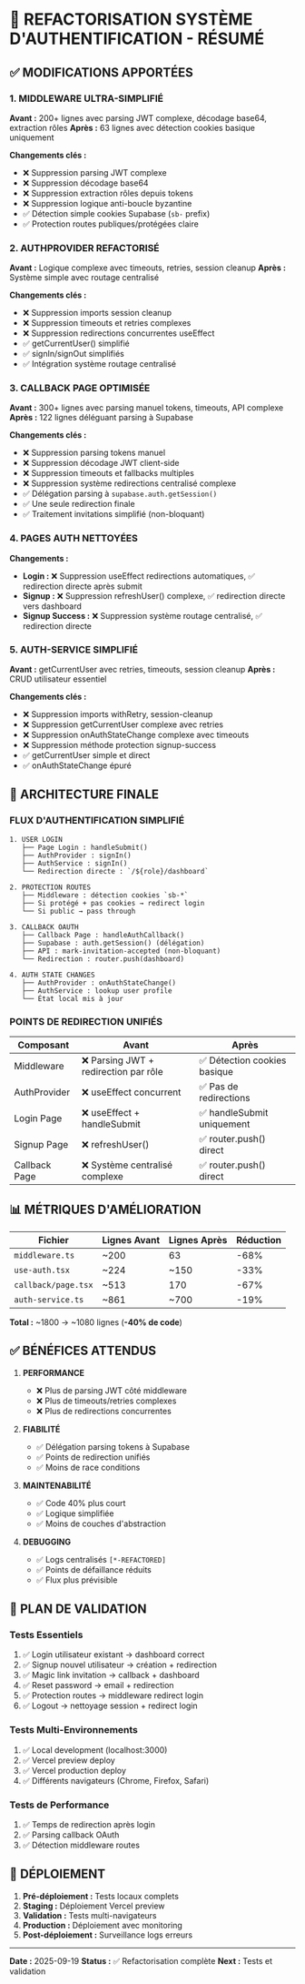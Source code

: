 # 🎯 REFACTORISATION SYSTÈME D'AUTHENTIFICATION - RÉSUMÉ

## ✅ **MODIFICATIONS APPORTÉES**

### **1. MIDDLEWARE ULTRA-SIMPLIFIÉ**
**Avant :** 200+ lignes avec parsing JWT complexe, décodage base64, extraction rôles
**Après :** 63 lignes avec détection cookies basique uniquement

**Changements clés :**
- ❌ Suppression parsing JWT complexe
- ❌ Suppression décodage base64
- ❌ Suppression extraction rôles depuis tokens
- ❌ Suppression logique anti-boucle byzantine
- ✅ Détection simple cookies Supabase (`sb-` prefix)
- ✅ Protection routes publiques/protégées claire

### **2. AUTHPROVIDER REFACTORISÉ**
**Avant :** Logique complexe avec timeouts, retries, session cleanup
**Après :** Système simple avec routage centralisé

**Changements clés :**
- ❌ Suppression imports session cleanup
- ❌ Suppression timeouts et retries complexes
- ❌ Suppression redirections concurrentes useEffect
- ✅ getCurrentUser() simplifié
- ✅ signIn/signOut simplifiés
- ✅ Intégration système routage centralisé

### **3. CALLBACK PAGE OPTIMISÉE**
**Avant :** 300+ lignes avec parsing manuel tokens, timeouts, API complexe
**Après :** 122 lignes déléguant parsing à Supabase

**Changements clés :**
- ❌ Suppression parsing tokens manuel
- ❌ Suppression décodage JWT client-side
- ❌ Suppression timeouts et fallbacks multiples
- ❌ Suppression système redirections centralisé complexe
- ✅ Délégation parsing à `supabase.auth.getSession()`
- ✅ Une seule redirection finale
- ✅ Traitement invitations simplifié (non-bloquant)

### **4. PAGES AUTH NETTOYÉES**
**Changements :**
- **Login :** ❌ Suppression useEffect redirections automatiques, ✅ redirection directe après submit
- **Signup :** ❌ Suppression refreshUser() complexe, ✅ redirection directe vers dashboard
- **Signup Success :** ❌ Suppression système routage centralisé, ✅ redirection directe

### **5. AUTH-SERVICE SIMPLIFIÉ**
**Avant :** getCurrentUser avec retries, timeouts, session cleanup
**Après :** CRUD utilisateur essentiel

**Changements clés :**
- ❌ Suppression imports withRetry, session-cleanup
- ❌ Suppression getCurrentUser complexe avec retries
- ❌ Suppression onAuthStateChange complexe avec timeouts
- ❌ Suppression méthode protection signup-success
- ✅ getCurrentUser simple et direct
- ✅ onAuthStateChange épuré

## 🎯 **ARCHITECTURE FINALE**

### **FLUX D'AUTHENTIFICATION SIMPLIFIÉ**

```
1. USER LOGIN
   ├── Page Login : handleSubmit()
   ├── AuthProvider : signIn()
   ├── AuthService : signIn()
   └── Redirection directe : `/${role}/dashboard`

2. PROTECTION ROUTES
   ├── Middleware : détection cookies `sb-*`
   ├── Si protégé + pas cookies → redirect login
   └── Si public → pass through

3. CALLBACK OAUTH
   ├── Callback Page : handleAuthCallback()
   ├── Supabase : auth.getSession() (délégation)
   ├── API : mark-invitation-accepted (non-bloquant)
   └── Redirection : router.push(dashboard)

4. AUTH STATE CHANGES
   ├── AuthProvider : onAuthStateChange()
   ├── AuthService : lookup user profile
   └── État local mis à jour
```

### **POINTS DE REDIRECTION UNIFIÉS**

| Composant | Avant | Après |
|-----------|-------|-------|
| Middleware | ❌ Parsing JWT + redirection par rôle | ✅ Détection cookies basique |
| AuthProvider | ❌ useEffect concurrent | ✅ Pas de redirections |
| Login Page | ❌ useEffect + handleSubmit | ✅ handleSubmit uniquement |
| Signup Page | ❌ refreshUser() | ✅ router.push() direct |
| Callback Page | ❌ Système centralisé complexe | ✅ router.push() direct |

## 📊 **MÉTRIQUES D'AMÉLIORATION**

| Fichier | Lignes Avant | Lignes Après | Réduction |
|---------|--------------|--------------|-----------|
| `middleware.ts` | ~200 | 63 | -68% |
| `use-auth.tsx` | ~224 | ~150 | -33% |
| `callback/page.tsx` | ~513 | 170 | -67% |
| `auth-service.ts` | ~861 | ~700 | -19% |

**Total :** ~1800 → ~1080 lignes (**-40% de code**)

## ✅ **BÉNÉFICES ATTENDUS**

1. **PERFORMANCE**
   - ❌ Plus de parsing JWT côté middleware
   - ❌ Plus de timeouts/retries complexes
   - ❌ Plus de redirections concurrentes

2. **FIABILITÉ**
   - ✅ Délégation parsing tokens à Supabase
   - ✅ Points de redirection unifiés
   - ✅ Moins de race conditions

3. **MAINTENABILITÉ**
   - ✅ Code 40% plus court
   - ✅ Logique simplifiée
   - ✅ Moins de couches d'abstraction

4. **DEBUGGING**
   - ✅ Logs centralisés `[*-REFACTORED]`
   - ✅ Points de défaillance réduits
   - ✅ Flux plus prévisible

## 🧪 **PLAN DE VALIDATION**

### **Tests Essentiels**
1. ✅ Login utilisateur existant → dashboard correct
2. ✅ Signup nouvel utilisateur → création + redirection
3. ✅ Magic link invitation → callback + dashboard
4. ✅ Reset password → email + redirection
5. ✅ Protection routes → middleware redirect login
6. ✅ Logout → nettoyage session + redirect login

### **Tests Multi-Environnements**
1. ✅ Local development (localhost:3000)
2. ✅ Vercel preview deploy
3. ✅ Vercel production deploy
4. ✅ Différents navigateurs (Chrome, Firefox, Safari)

### **Tests de Performance**
1. ✅ Temps de redirection après login
2. ✅ Parsing callback OAuth
3. ✅ Détection middleware routes

## 🚀 **DÉPLOIEMENT**

1. **Pré-déploiement :** Tests locaux complets
2. **Staging :** Déploiement Vercel preview
3. **Validation :** Tests multi-navigateurs
4. **Production :** Déploiement avec monitoring
5. **Post-déploiement :** Surveillance logs erreurs

---

**Date :** 2025-09-19
**Status :** ✅ Refactorisation complète
**Next :** Tests et validation